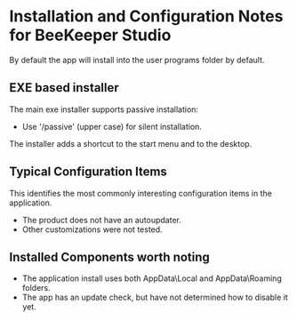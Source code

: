 # Installation and Configuration Notes for BeeKeeper Studio

By default the app will install into the user programs folder by default.


## EXE based installer


The main exe installer supports passive installation:
* Use '/passive' (upper case) for silent installation.

The installer adds a shortcut to the start menu and to the desktop.


## Typical Configuration Items 

This identifies the most commonly interesting configuration items in the application.

* The product does not have an autoupdater.
* Other customizations were not tested.

## Installed Components worth noting

* The application install uses both AppData\Local and AppData\Roaming folders. 
* The app has an update check, but have not determined how to disable it yet.